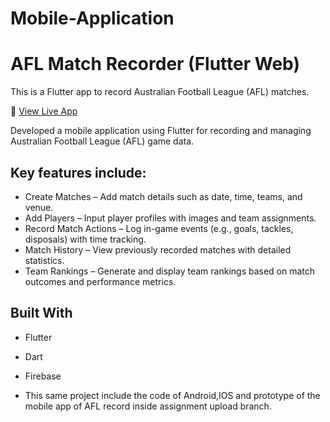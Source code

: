 # Mobile-Application 
# AFL Match Recorder (Flutter Web)

This is a Flutter app to record Australian Football League (AFL) matches.

🔗 [View Live App](https://jayani-123.github.io/Mobile-App/)

Developed a mobile application using Flutter for recording and managing Australian Football League (AFL) game data.

## Key features include:

- Create Matches – Add match details such as date, time, teams, and venue.
- Add Players – Input player profiles with images and team assignments.
- Record Match Actions – Log in-game events (e.g., goals, tackles, disposals) with time tracking.
- Match History – View previously recorded matches with detailed statistics.
- Team Rankings – Generate and display team rankings based on match outcomes and performance metrics.

## Built With
- Flutter
- Dart
- Firebase

- This same project include the code of Android,IOS and prototype of the mobile app of AFL record inside assignment upload branch.


